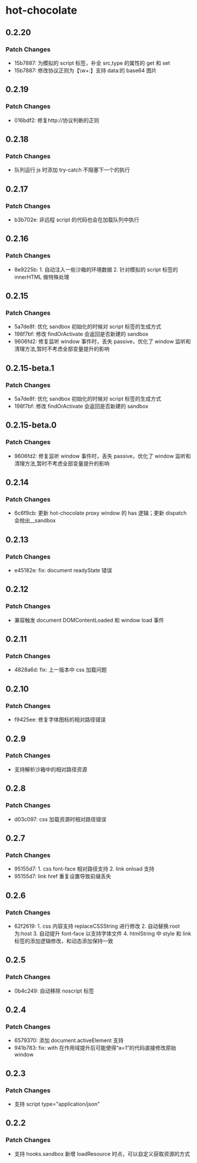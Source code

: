 # hot-chocolate

## 0.2.20

### Patch Changes

- 15b7887: 为模拟的 script 标签，补全 src,type 的属性的 get 和 set
- 15b7887: 修改协议正则为【\w+:】支持 data:的 base64 图片

## 0.2.19

### Patch Changes

- 016bdf2: 修复http://协议判断的正则

## 0.2.18

### Patch Changes

- 队列运行 js 时添加 try-catch 不阻塞下一个的执行

## 0.2.17

### Patch Changes

- b3b702e: 非远程 script 的代码也会在加载队列中执行

## 0.2.16

### Patch Changes

- 8e9225b: 1. 自动注入一些沙箱的环境数据
  2. 针对模拟的 script 标签的 innerHTML 做特殊处理

## 0.2.15

### Patch Changes

- 5a7de8f: 优化 sandbox 初始化的时候对 script 标签的生成方式
- 198f7bf: 修改 findOrActivate 会返回是否新建的 sandbox
- 9606fd2: 修复监听 window 事件时，丢失 passive，优化了 window 监听和清理方法,暂时不考虑全部变量提升的影响

## 0.2.15-beta.1

### Patch Changes

- 5a7de8f: 优化 sandbox 初始化的时候对 script 标签的生成方式
- 198f7bf: 修改 findOrActivate 会返回是否新建的 sandbox

## 0.2.15-beta.0

### Patch Changes

- 9606fd2: 修复监听 window 事件时，丢失 passive，优化了 window 监听和清理方法,暂时不考虑全部变量提升的影响

## 0.2.14

### Patch Changes

- 6c6f9cb: 更新 hot-chocolate proxy window 的 has 逻辑；更新 dispatch 会抛出\_\_sandbox

## 0.2.13

### Patch Changes

- e45182e: fix: document readyState 错误

## 0.2.12

### Patch Changes

- 兼容触发 document DOMContentLoaded 和 window load 事件

## 0.2.11

### Patch Changes

- 4828a6d: fix: 上一版本中 css 加载问题

## 0.2.10

### Patch Changes

- f9425ee: 修复字体图标的相对路径错误

## 0.2.9

### Patch Changes

- 支持解析沙箱中的相对路径资源

## 0.2.8

### Patch Changes

- d03c097: css 加载资源时相对路径错误

## 0.2.7

### Patch Changes

- 95155d7: 1. css font-face 相对路径支持
  2. link onload 支持
- 95155d7: link href 重复设置导致前缀丢失

## 0.2.6

### Patch Changes

- 62f2619: 1. css 内容支持 replaceCSSString 进行修改
  2. 自动替换:root 为:host
  3. 自动提升 font-face 以支持字体文件
  4. htmlString 中 style 和 link 标签的添加逻辑修改，和动态添加保持一致

## 0.2.5

### Patch Changes

- 0b4c249: 自动移除 noscript 标签

## 0.2.4

### Patch Changes

- 6579370: 添加 document.activeElement 支持
- 941b783: fix: with 在作用域提升后可能使得“a=1”的代码直接修改原始 window

## 0.2.3

### Patch Changes

- 支持 script type="application/json"

## 0.2.2

### Patch Changes

- 支持 hooks.sandbox 新增 loadResource 时点，可以自定义获取资源的方式
